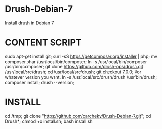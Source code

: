 # Drush-Debian-7
Install drush in Debian 7

# CONTENT SCRIPT
sudo apt-get install git;
curl -sS https://getcomposer.org/installer | php;
mv composer.phar /usr/local/bin/composer;
ln -s /usr/local/bin/composer /usr/bin/composer;
git clone https://github.com/drush-ops/drush.git /usr/local/src/drush;
cd /usr/local/src/drush;
git checkout 7.0.0;  #or whatever version you want.
ln -s /usr/local/src/drush/drush /usr/bin/drush;
composer install;
drush --version;



# INSTALL

cd /tmp; git clone "https://github.com/carcheky/Drush-Debian-7.git"; cd Drush*; chmod +x install.sh; bash install.sh
